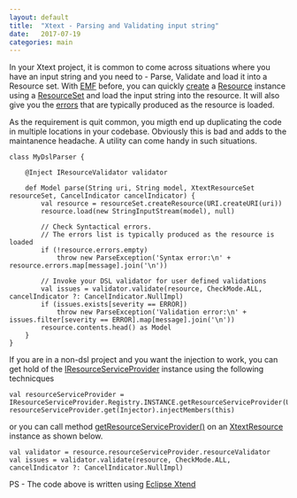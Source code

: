```yaml
---
layout: default
title:  "Xtext - Parsing and Validating input string"
date:   2017-07-19
categories: main
---
```


In your Xtext project, it is common to come across situations where you have an input string and you need to - Parse, Validate and load it into a Resource set. With [EMF](https://www.eclipse.org/modeling/emf/) before, you can quickly [create](http://download.eclipse.org/modeling/emf/emf/javadoc/2.9.0/org/eclipse/emf/ecore/resource/ResourceSet.html#createResource(org.eclipse.emf.common.util.URI)) a [Resource](http://download.eclipse.org/modeling/emf/emf/javadoc/2.9.0/org/eclipse/emf/ecore/resource/Resource.html) instance using a [ResourceSet](http://download.eclipse.org/modeling/emf/emf/javadoc/2.9.0/org/eclipse/emf/ecore/resource/ResourceSet.html) and load the input string   into the resource. It will also give you the [errors](http://download.eclipse.org/modeling/emf/emf/javadoc/2.9.0/org/eclipse/emf/ecore/resource/Resource.html#getErrors()) that are typically produced as the resource is loaded. 

As the requirement is quit common, you migth end up duplicating the code in multiple locations in your codebase. Obviously this is bad and adds to the maintanence headache. A utility can come handy in such situations.

```
class MyDslParser {  

	@Inject IResourceValidator validator

	def Model parse(String uri, String model, XtextResourceSet resourceSet, CancelIndicator cancelIndicator) {
		val resource = resourceSet.createResource(URI.createURI(uri))
		resource.load(new StringInputStream(model), null)
		
		// Check Syntactical errors. 
		// The errors list is typically produced as the resource is loaded
		if (!resource.errors.empty)
			throw new ParseException('Syntax error:\n' + resource.errors.map[message].join('\n'))
		
		// Invoke your DSL validator for user defined validations
		val issues = validator.validate(resource, CheckMode.ALL, cancelIndicator ?: CancelIndicator.NullImpl)
		if (issues.exists[severity == ERROR])
			throw new ParseException('Validation error:\n' + issues.filter[severity == ERROR].map[message].join('\n'))
		resource.contents.head() as Model
	}
}
```

If you are in a non-dsl project and you want the injection to work, you can get hold of the [IResourceServiceProvider](http://download.eclipse.org/modeling/tmf/xtext/javadoc/2.3/org/eclipse/xtext/resource/IResourceServiceProvider.html) instance using the following technicques

```
val resourceServiceProvider = IResourceServiceProvider.Registry.INSTANCE.getResourceServiceProvider(URI.createURI("dummy.mydsl"))
resourceServiceProvider.get(Injector).injectMembers(this)
```

or you can call method [getResourceServiceProvider()](http://download.eclipse.org/modeling/tmf/xtext/javadoc/2.3/org/eclipse/xtext/resource/XtextResource.html#getResourceServiceProvider()) on an [XtextResource](http://download.eclipse.org/modeling/tmf/xtext/javadoc/2.3/org/eclipse/xtext/resource/XtextResource.html) instance as shown below.

```
val validator = resource.resourceServiceProvider.resourceValidator
val issues = validator.validate(resource, CheckMode.ALL, cancelIndicator ?: CancelIndicator.NullImpl)
```

PS - The code above is written using [Eclipse Xtend](https://www.eclipse.org/xtend/)
